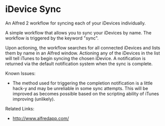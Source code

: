 iDevice Sync
====

An Alfred 2 workflow for syncing each of your iDevices individually.


A simple workflow that allows you to sync your iDevices by name. The workflow is triggered by the keyword "sync".

Upon actioning, the workflow searches for all connected iDevices and lists them by name in an Alfred window. Actioning any of the iDevices in the list will tell iTunes to begin syncing the chosen iDevice. A notification is returned via the default notification system when the sync is complete.

Known Issues:
- The method used for triggering the completion notification is a little hack-y and may be unreliable in some sync attempts. This will be improved as becomes possible based on the scripting ability of iTunes improving (unlikely).

Related Links:
- http://www.alfredapp.com/ 
